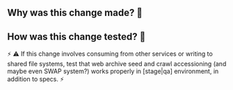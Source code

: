 ## Why was this change made? 🤔



## How was this change tested? 🤨

⚡ ⚠ If this change involves consuming from other services or writing to shared file systems, test that web archive seed and crawl accessioning (and maybe even SWAP system?) works properly in [stage|qa] environment, in addition to specs. ⚡


